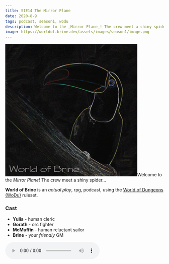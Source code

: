 ```yaml
---
title: S1E14 The Mirror Plane
date: 2020-8-9
tags: podcast, season1, wodu
description: Welcome to the _Mirror Plane_! The crew meet a shiny spider...
image: https://worldof.brine.dev/assets/images/season1/image.png
---
```


![thumb](assets/images/season1/image.png)Welcome to the _Mirror Plane_! The crew meet a shiny spider...

**World of Brine** is an _actual play_, rpg, podcast, using the [World of Dungeons (WoDu)](http://www.onesevendesign.com/dw/world_of_dungeons_1979.pdf) ruleset.

<break>

### Cast
- **Yulia** - human cleric
- **Gorath** - orc fighter
- **McMuffin** - human reluctant sailor
- **Brine** - your _friendly_ GM

<audio controls src="https://archive.org/download/s1e9-cloud_city/s1e14-the_mirror_plane.mp3"></audio>
